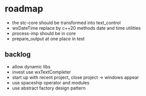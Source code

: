 # roadmap
- the stc-core should be transformed into text_control
- wxDateTime replace by c++20 methods date and time utilities
- process-imp should be in core
- prepare_output at one place in test

## backlog
- allow dynamic libs
- invest use wxTextCompleter
- start up with recent project, close project
  -> windows appear
- use spaceship operator
  and modules
- use abstract factory design pattern

